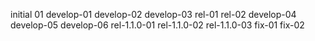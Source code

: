 initial
01
develop-01
develop-02
develop-03
rel-01
rel-02
develop-04
develop-05
develop-06
rel-1.1.0-01
rel-1.1.0-02
rel-1.1.0-03
fix-01
fix-02

